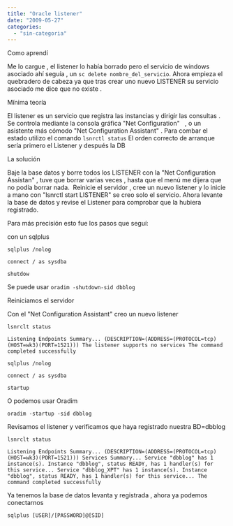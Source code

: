 ```yaml
---
title: "Oracle listener"
date: "2009-05-27"
categories: 
  - "sin-categoria"
---
```


Como aprendí

Me lo cargue , el listener lo había borrado pero el servicio de windows asociado ahí seguía , un `sc delete nombre_del_servicio`. Ahora empieza el quebradero de cabeza ya que tras crear uno nuevo LISTENER su servicio asociado me dice que no existe .

Mínima teoría

El listener es un servicio que registra las instancias y dirigir las consultas . Se controla mediante la consola gráfica "Net Configuration"   , o un asistente más cómodo "Net Configuration Assistant" . Para combar el estado utilizo el comando `lsnrctl status` El orden correcto de arranque sería primero el Listener y después la DB

La solución

Baje la base datos y borre todos los LISTENER con la "Net Configuration Assistan" , tuve que borrar varias veces , hasta que el menú me dijera que no podía borrar nada.  Reinicie el servidor , cree un nuevo listener y lo inicie a mano con "lsnrctl start LISTENER" se creo solo el servicio. Ahora levante la base de datos y revise el Listener para comprobar que la hubiera registrado.

Para más precisión esto fue los pasos que seguí:

con un sqlplus

`sqlplus /nolog`

`connect / as sysdba`

`shutdow`

Se puede usar `oradim -shutdown-sid dbblog`

Reiniciamos el servidor

Con el "Net Configuration Assistant" creo un nuevo listener

`lsnrclt status`

`Listening Endpoints Summary... (DESCRIPTION=(ADDRESS=(PROTOCOL=tcp)(HOST=wk3)(PORT=1521))) The listener supports no services The command completed successfully`

`sqlplus /nolog`

`connect / as sysdba`

`startup`

O podemos usar Oradim

`oradim -startup -sid dbblog`

Revisamos el listener y verificamos que haya registrado nuestra BD=dbblog

`lsnrclt status`

`Listening Endpoints Summary... (DESCRIPTION=(ADDRESS=(PROTOCOL=tcp)(HOST=wk3)(PORT=1521))) Services Summary... Service "dbblog" has 1 instance(s). Instance "dbblog", status READY, has 1 handler(s) for this service... Service "dbblog_XPT" has 1 instance(s). Instance "dbblog", status READY, has 1 handler(s) for this service... The command completed successfully`

Ya tenemos la base de datos levanta y registrada , ahora ya podemos conectarnos

`sqlplus [USER]/[PASSWORD]@[SID]`
